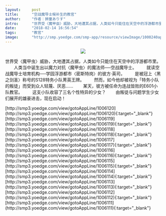 ```yaml
---
layout:     post
title:      "空战魔导士候补生的教官"
author:     "作者：狮童ありす"
intro:      "世界受〈魔甲虫〉威胁，大地遭其占据，人类如今只能住在天空中的浮游都市里。 　　人类当中诞生出以魔力对抗〈魔甲虫〉的魔法师──空战魔导士。 　　就读空战魔导士培育机构──学园浮游都市〈密斯特岗〉的彼方·英司， 　　是被冠上〈黑之剑圣〉称号的S128特务小队菁英王牌。 　　然而，如今他却被视为「特务小队的叛徒」而受到众人轻蔑、厌恶…… 　　某天，彼方被任命为连战皆败的E601小队教官。 　　这支小队收容了三名个性特异的少女？ 　　由叛徒与问题学生少女们展开的雄豪进击，现在启动！"
date:       "2018-02-14 16:56:54"
tags:       "教官"
image:      "http://smp.yoedge.com/smp-app/resource/viewImage/1000240appline.png"
---
```

<div style="text-align: center">
<p><img src="http://smp.yoedge.com/smp-app/resource/viewImage/1000240appline.png"/></p>
</div>
<p class="post-meta">
<span>世界受〈魔甲虫〉威胁，大地遭其占据，人类如今只能住在天空中的浮游都市里。 　　人类当中诞生出以魔力对抗〈魔甲虫〉的魔法师──空战魔导士。 　　就读空战魔导士培育机构──学园浮游都市〈密斯特岗〉的彼方·英司， 　　是被冠上〈黑之剑圣〉称号的S128特务小队菁英王牌。 　　然而，如今他却被视为「特务小队的叛徒」而受到众人轻蔑、厌恶…… 　　某天，彼方被任命为连战皆败的E601小队教官。 　　这支小队收容了三名个性特异的少女？ 　　由叛徒与问题学生少女们展开的雄豪进击，现在启动！</span>
</p>
[http://smp3.yoedge.com/view/gotoAppLine/1006120](http://smp3.yoedge.com/view/gotoAppLine/1006120){:target="_blank"}
[http://smp3.yoedge.com/view/gotoAppLine/1006119](http://smp3.yoedge.com/view/gotoAppLine/1006119){:target="_blank"}
[http://smp3.yoedge.com/view/gotoAppLine/1006118](http://smp3.yoedge.com/view/gotoAppLine/1006118){:target="_blank"}
[http://smp3.yoedge.com/view/gotoAppLine/1006117](http://smp3.yoedge.com/view/gotoAppLine/1006117){:target="_blank"}
[http://smp3.yoedge.com/view/gotoAppLine/1006116](http://smp3.yoedge.com/view/gotoAppLine/1006116){:target="_blank"}
[http://smp3.yoedge.com/view/gotoAppLine/1006115](http://smp3.yoedge.com/view/gotoAppLine/1006115){:target="_blank"}
[http://smp3.yoedge.com/view/gotoAppLine/1006114](http://smp3.yoedge.com/view/gotoAppLine/1006114){:target="_blank"}
[http://smp3.yoedge.com/view/gotoAppLine/1006113](http://smp3.yoedge.com/view/gotoAppLine/1006113){:target="_blank"}
[http://smp3.yoedge.com/view/gotoAppLine/1006112](http://smp3.yoedge.com/view/gotoAppLine/1006112){:target="_blank"}
[http://smp3.yoedge.com/view/gotoAppLine/1006111](http://smp3.yoedge.com/view/gotoAppLine/1006111){:target="_blank"}


